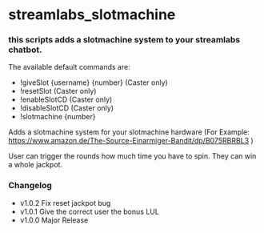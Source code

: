 # streamlabs_slotmachine

### this scripts adds a slotmachine system to your streamlabs chatbot.
The available default commands are:
* !giveSlot {username} {number} (Caster only)
* !resetSlot (Caster only)
* !enableSlotCD (Caster only)
* !disableSlotCD (Caster only)
* !slotmachine {number}

Adds a slotmachine system for your slotmachine hardware (For Example: https://www.amazon.de/The-Source-Einarmiger-Bandit/dp/B075RBRBL3 )

User can trigger the rounds how much time you have to spin. They can win a whole jackpot.



### Changelog

* v1.0.2 Fix reset jackpot bug
* v1.0.1 Give the correct user the bonus LUL
* v1.0.0 Major Release